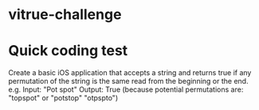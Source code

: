 # vitrue-challenge

# Quick coding test

Create a basic iOS application that accepts a string and returns true if any permutation of the string is the same read from the beginning or the end. 
e.g. Input: "Pot spot" Output: True (because potential permutations are: "topspot" or "potstop" "otpspto")
